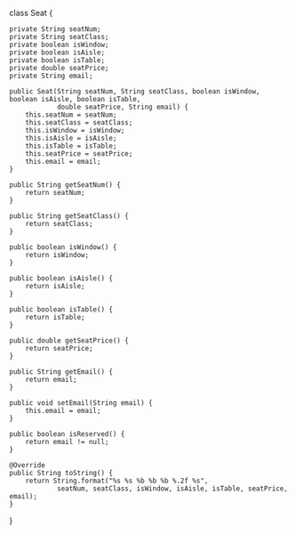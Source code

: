 class Seat {

    private String seatNum;
    private String seatClass;
    private boolean isWindow;
    private boolean isAisle;
    private boolean isTable;
    private double seatPrice;
    private String email;

    public Seat(String seatNum, String seatClass, boolean isWindow, boolean isAisle, boolean isTable,
                double seatPrice, String email) {
        this.seatNum = seatNum;
        this.seatClass = seatClass;
        this.isWindow = isWindow;
        this.isAisle = isAisle;
        this.isTable = isTable;
        this.seatPrice = seatPrice;
        this.email = email;
    }

    public String getSeatNum() {
        return seatNum;
    }

    public String getSeatClass() {
        return seatClass;
    }

    public boolean isWindow() {
        return isWindow;
    }

    public boolean isAisle() {
        return isAisle;
    }

    public boolean isTable() {
        return isTable;
    }

    public double getSeatPrice() {
        return seatPrice;
    }

    public String getEmail() {
        return email;
    }

    public void setEmail(String email) {
        this.email = email;
    }

    public boolean isReserved() {
        return email != null;
    }

    @Override
    public String toString() {
        return String.format("%s %s %b %b %b %.2f %s",
                seatNum, seatClass, isWindow, isAisle, isTable, seatPrice, email);
    }
}
